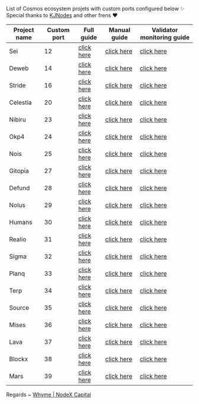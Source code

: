 List of Cosmos ecosystem projets with custom ports configured below ✨ Special thanks to [KJNodes](https://github.com/kj89/testnet_manuals) and other frens ❤



| Project name | Custom port | Full guide                            | Manual guide                                  | Validator monitoring guide                       |
|--------------|-------------|---------------------------------------|-----------------------------------------------|--------------------------------------------------|
| Sei          | 12          | [click here](./sei/README.md)         | [click here](./sei/manual_install.md)         | [click here](./sei/monitoring/README.md)              |
| Deweb        | 14          | [click here](./deweb/README.md)       | [click here](./deweb/manual_install.md)       | [click here](./deweb/monitoring/README.md)       |
| Stride       | 16          | [click here](./stride/README.md)      | [click here](./stride/manual_install.md)      | [click here](./stride/monitoring/README.md)      |
| Celestia     | 20          | [click here](./celestia/README.md)    | [click here](./celestia/manual_install.md)    | [click here](./celestia/monitoring/README.md)    |
| Nibiru       | 23          | [click here](./nibiru/README.md)      | [click here](./nibiru/manual_install.md)      | [click here](./nibiru/monitoring/README.md)        |
| Okp4         | 24          | [click here](./okp4/README.md)        | [click here](./okp4/manual_install.md)        | [click here](./okp4/monitoring/README.md)          |
| Nois         | 25          | [click here](./nois/README.md)        | [click here](./nois/manual_install.md)        | [click here](./nois/monitoring/README.md)          |
| Gitopia      | 27          | [click here](./gitopia/README.md)     | [click here](./gitopia/manual_install.md)     | [click here](./gitopia/monitoring/README.md)          |
| Defund       | 28          | [click here](./defund/README.md)       | [click here](./defund/manual_install.md)      | [click here](./defund/monitoring/README.md)          | 
| Nolus        | 29          | [click here](./nolus/README.md)        | [click here](./nolus/manual_install.md)     | [click here](./nolus/monitoring/README.md)           |
| Humans       | 30          | [click here](./humans/README.md)       | [click here](./humans/manual_install.md)     | [click here](./humans/monitoring/README.md)           |
| Realio       | 31          | [click here](./realio/README.md)       | [click here](./realio/manual_install.md)     | [click here](./realio/monitoring/README.md)           |
| Sigma          | 32          | [click here](./sge/README.md)       | [click here](./sge/manual_install.md)     | [click here](./sge/monitoring/README.md)                     |
| Planq        | 33          | [click here](./planq/README.md)       | [click here](./planq/manual_install.md)     | [click here](./planq/monitoring/README.md)                  |
| Terp        | 34          | [click here](./terp/README.md)       | [click here](./terp/manual_install.md)     | [click here](./terp/monitoring/README.md)                  |
| Source        | 35         | [click here](./source/README.md)       | [click here](./source/manual_install.md)     | [click here](./source/monitoring/README.md)                  |
| Mises        | 36         | [click here](./mises/README.md)       | [click here](./mises/manual_install.md)     | [click here](./mises/monitoring/README.md)                  |
| Lava        | 37        | [click here](./lava/README.md)       | [click here](./lava/manual_install.md)     | [click here](./lava/monitoring/README.md)                  |
| Blockx        | 38        | [click here](./blockx/README.md)       | [click here](./blockx/manual_install.md)     | [click here](./blockx/monitoring/README.md)                  |
| Mars        | 39        | [click here](./mars/README.md)       | [click here](./mars/manual_install.md)     | [click here](./mars/monitoring/README.md)                  |

Regards ~ [Whyme | NodeX Capital](https://discord.com/users/928575843641479198)
